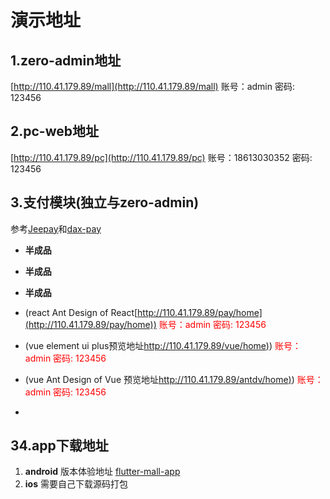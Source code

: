 # 演示地址

## 1.zero-admin地址
[http://110.41.179.89/mall](http://110.41.179.89/mall)   账号：admin 密码: 123456

## 2.pc-web地址
[http://110.41.179.89/pc](http://110.41.179.89/pc)    账号：18613030352 密码: 123456

## 3.支付模块(独立与zero-admin)
参考[Jeepay](https://github.com/jeecgboot/jeepay)和[dax-pay](https://gitee.com/dromara/dax-pay)

* **半成品**
* **半成品**
* **半成品**
* (react Ant Design of React[http://110.41.179.89/pay/home](http://110.41.179.89/pay/home))<span  style="color: red;"> 账号：admin 密码: 123456</span>
* (vue element ui plus预览地址[http://110.41.179.89/vue/home)](http://110.41.179.89/vue/home))<span  style="color: red;"> 账号：admin 密码: 123456</span>
* (vue Ant Design of Vue 预览地址[http://110.41.179.89/antdv/home)](http://110.41.179.89/antdv/home))<span  style="color: red;"> 账号：admin 密码: 123456</span>

* 
## 34.app下载地址
1. **android** 版本体验地址 [flutter-mall-app](https://www.pgyer.com/OoW2Zy)
2. **ios** 需要自己下载源码打包

